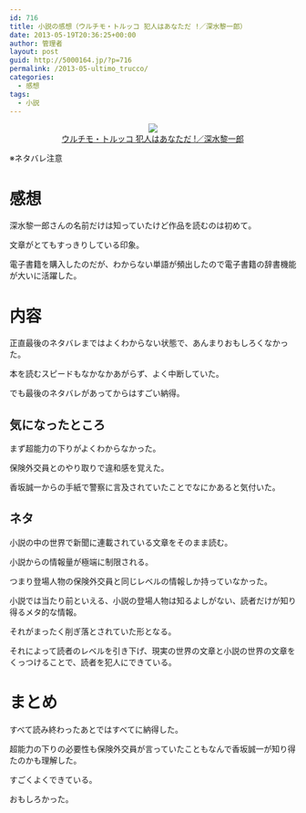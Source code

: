 ```yaml
---
id: 716
title: 小説の感想（ウルチモ・トルッコ 犯人はあなただ !／深水黎一郎）
date: 2013-05-19T20:36:25+00:00
author: 管理者
layout: post
guid: http://5000164.jp/?p=716
permalink: /2013-05-ultimo_trucco/
categories:
  - 感想
tags:
  - 小説
---
```

<div style="text-align: center;">
  <a href="http://www.amazon.co.jp/gp/product/4061825259/ref=as_li_ss_il?ie=UTF8&#038;camp=247&#038;creative=7399&#038;creativeASIN=4061825259&#038;linkCode=as2&#038;tag=5000164-22"><img border="0" src="http://ws-fe.amazon-adsystem.com/widgets/q?_encoding=UTF8&#038;ASIN=4061825259&#038;Format=_SL160_&#038;ID=AsinImage&#038;MarketPlace=JP&#038;ServiceVersion=20070822&#038;WS=1&#038;tag=5000164-22" /><br /><span>ウルチモ・トルッコ 犯人はあなただ !／深水黎一郎</span></a><img src="http://ir-jp.amazon-adsystem.com/e/ir?t=5000164-22&#038;l=as2&#038;o=9&#038;a=4061825259" width="1" height="1" border="0" alt="" style="border:none !important; margin:0px !important;" />
</div>

※ネタバレ注意

# 感想

深水黎一郎さんの名前だけは知っていたけど作品を読むのは初めて。
  
文章がとてもすっきりしている印象。
  
電子書籍を購入したのだが、わからない単語が頻出したので電子書籍の辞書機能が大いに活躍した。

# 内容

正直最後のネタバレまではよくわからない状態で、あんまりおもしろくなかった。
  
本を読むスピードもなかなかあがらず、よく中断していた。
  
でも最後のネタバレがあってからはすごい納得。

## 気になったところ

まず超能力の下りがよくわからなかった。
  
保険外交員とのやり取りで違和感を覚えた。
  
香坂誠一からの手紙で警察に言及されていたことでなにかあると気付いた。

## ネタ

小説の中の世界で新聞に連載されている文章をそのまま読む。
  
小説からの情報量が極端に制限される。
  
つまり登場人物の保険外交員と同じレベルの情報しか持っていなかった。
  
小説では当たり前といえる、小説の登場人物は知るよしがない、読者だけが知り得るメタ的な情報。
  
それがまったく削ぎ落とされていた形となる。
  
それによって読者のレベルを引き下げ、現実の世界の文章と小説の世界の文章をくっつけることで、読者を犯人にできている。

# まとめ

すべて読み終わったあとではすべてに納得した。
  
超能力の下りの必要性も保険外交員が言っていたこともなんで香坂誠一が知り得たのかも理解した。
  
すごくよくできている。
  
おもしろかった。